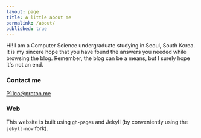 ```yaml
---
layout: page
title: A little about me
permalink: /about/
published: true
---
```


Hi! I am a Computer Science undergraduate studying in Seoul, South Korea. It is my sincere hope that you have found the answers you needed while browsing the blog. Remember, the blog can be a means, but I surely hope it's not an end.

### Contact me

[P11co@proton.me](mailto:P11co.proton.me)

### Web

This website is built using `gh-pages` and Jekyll (by conveniently using the `jekyll-now` fork).
